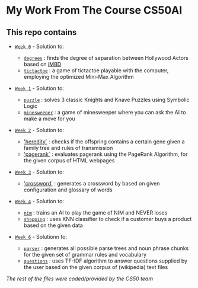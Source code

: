 # My Work From The Course CS50AI

## This repo contains

* [`Week 0`](./Week0) - Solution to:
  * [`degrees`](./Week0/degrees/degrees.py) : finds the degree of separation between Hollywood Actors based on [iMBD](https://imdb.com)
  * [`tictactoe`](./Week0/tictactoe/tictactoe.py) : a game of tictactoe playable with the computer, employing the optimized Mini-Max Algorithm

* [`Week 1`](./Week1) - Solution to:
  * [`puzzle`](./Week1/knights/puzzle.py) : solves 3 classic Knights and Knave Puzzles using Symbolic Logic
  * [`minesweeper`](./Week1/minesweeper.py) : a game of minesweeper where you can ask the AI to make a move for you

* [`Week 2`](./Week2) - Solution to: 
  * ['heredity`](./Week2/heredity/heredity.py) : checks if the offspring contains a certain gene given a family tree and rules of transmission
  * ['pagerank`](./Week2/pagerank/pagerank.py) : evaluates pagerank using the PageRank Algorithm, for the given corpus of HTML webpages

* [`Week 3`](./Week3) - Solution to:
  * ['crossword`](./Week3/crossword/crossword.py) : generates a crossword by based on given configuration and glossary of words

* [`Week 4`](./Week4) - Solution to:
  * [`nim`](./Week4/nim/nim.py) : trains an AI to play the game of NIM and NEVER loses
  * [`shopping`](./Week4/shopping/shopping.py) : uses KNN classifier to check if a customer buys a product based on the given data

* [`Week 6`](./Week6) - Solutionn to:
  * [`parser`](./Week6/parser/parser.py) : generates all possible parse trees and noun phrase chunks for the given set of grammar rules and vocabulary
  * [`questions`](./Week7/questions/questions.py) : uses TF-IDF algorithm to answer questions supplied by the user based on the given corpus of (wikipedia) text files

*The rest of the files were coded/provided by the CS50 team*